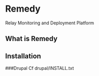 Remedy
======

Relay Monitoring and Deployment Platform

What is Remedy
--------------


Installation
------------

###Drupal
Cf drupal/INSTALL.txt